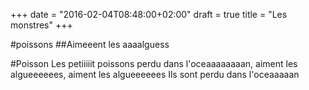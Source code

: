 +++
date = "2016-02-04T08:48:00+02:00"
draft = true
title = "Les monstres"
+++

#poissons
##Aimeeent les aaaalguess 

#Poisson
Les petiiiiit poissons perdu dans l'oceaaaaaaaan, aiment les algueeeeees, aiment les algueeeeees
Ils sont perdu dans l'oceaaaaan 
